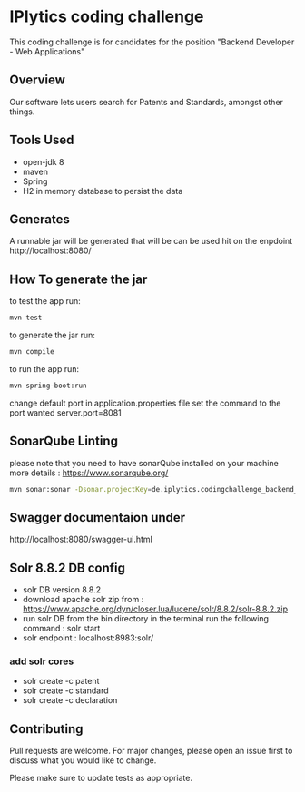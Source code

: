 # IPlytics coding challenge
This coding challenge is for candidates for the position "Backend Developer - Web Applications"

## Overview
Our software lets users search for Patents and Standards, amongst other things.
## Tools Used

- open-jdk 8
- maven
- Spring
- H2 in memory database to persist the data

## Generates
A runnable jar will be generated that will be can be used hit on the enpdoint http://localhost:8080/

## How To generate the jar
to test the app run:
```bash
mvn test
```

to generate the jar run:
```bash 
mvn compile
```

to run the app run:
```bash
mvn spring-boot:run
```

change default port in application.properties file set the command to the port wanted server.port=8081

## SonarQube Linting
please note that you need to have sonarQube installed on your machine
more details : https://www.sonarqube.org/
```bash
mvn sonar:sonar -Dsonar.projectKey=de.iplytics.codingchallenge_backend_webapp -Dsonar.host.url=http://localhost:9000 -Dsonar.login=54db2a4cf71d61a01d01a61fa108c571946a70a6
```

## Swagger documentaion under
http://localhost:8080/swagger-ui.html

## Solr 8.8.2 DB config
- solr DB version 8.8.2
- download apache solr zip from : https://www.apache.org/dyn/closer.lua/lucene/solr/8.8.2/solr-8.8.2.zip
- run solr DB from the bin directory in the terminal run the following command : solr start
- solr endpoint : localhost:8983:solr/

### add solr cores
- solr create -c patent
- solr create -c standard
- solr create -c declaration


## Contributing
Pull requests are welcome. For major changes, please open an issue first to discuss what you would like to change.

Please make sure to update tests as appropriate.